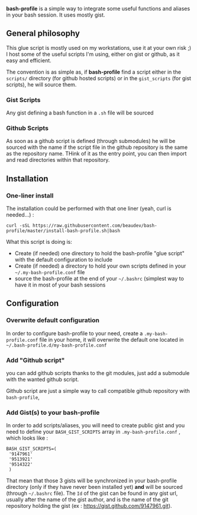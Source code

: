 **bash-profile** is a simple way to integrate some useful functions and aliases in your bash session. It uses mostly gist.

## General philosophy

This glue script is mostly used on my workstations, use it at your own risk ;)
I host some of the useful scripts I'm using, either on gist or github, as it easy and efficient. 

The convention is as simple as, if **bash-profile** find a script either in the ``scripts/`` directory (for github hosted scripts) or in the ``gist_scripts`` (for gist scripts), he will source them.

### Gist Scripts
Any gist defining a bash function in a ``.sh`` file will be sourced


### Github Scripts
As soon as a github script is defined (through submodules) he will be sourced with the name if the script file in the github repository is the same as the repository name. THink of it as the entry point, you can then import and read directories within that repository.

## Installation
### One-liner install
The installation could be performed with that one liner (yeah, curl is needed...) :

    curl -sSL https://raw.githubusercontent.com/beaudev/bash-profile/master/install-bash-profile.sh|bash

What this script is doing is:

* Create (if needed) one directory to hold the bash-profile "glue script" with the default configuration to include
* Create (if needed) a directory to hold your own scripts defined in your `~/.my-bash-profile.conf` file
* source the bash-profile at the end of your `~/.bashrc` (simplest way to have it in most of your bash sessions

## Configuration
### Overwrite default configuration
In order to configure bash-profile to your need, create a `.my-bash-profile.conf` file in your home, it will overwrite the default one located in `~/.bash-profile.d/my-bash-profile.conf`

### Add "Github script"

you can add github scripts thanks to the git modules, just add a submodule with the wanted github script.

Github script are just a simple way to call compatible github repository with ``bash-profile``,  

### Add Gist(s) to your bash-profile
In order to add scripts/aliases, you will need to create public gist and you need to define your `BASH_GIST_SCRIPTS` array in `.my-bash-profile.conf` , which looks like :

    BASH_GIST_SCRIPTS=(
     '9147961'
     '9513921'
     '9514322'
     )

That mean that those 3 gists will be synchronized in your bash-profile directory (only if they have never been installed yet) **and** will be sourced (through `~/.bashrc` file). The `Id` of the gist can be found in any gist url, usually after the name of the gist author, and is the name of the git repository holding the gist (ex : https://gist.github.com/9147961.git).

